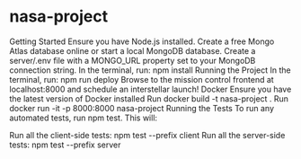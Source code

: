 # nasa-project

Getting Started
Ensure you have Node.js installed.
Create a free Mongo Atlas database online or start a local MongoDB database.
Create a server/.env file with a MONGO_URL property set to your MongoDB connection string.
In the terminal, run: npm install
Running the Project
In the terminal, run: npm run deploy
Browse to the mission control frontend at localhost:8000 and schedule an interstellar launch!
Docker
Ensure you have the latest version of Docker installed
Run docker build -t nasa-project .
Run docker run -it -p 8000:8000 nasa-project
Running the Tests
To run any automated tests, run npm test. This will:

Run all the client-side tests: npm test --prefix client
Run all the server-side tests: npm test --prefix server
